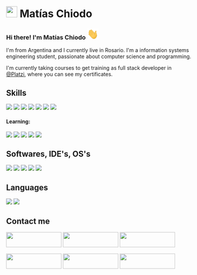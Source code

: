 # <img src="./images/matiaschiodo-icon.png" width="30" height="30"> Matías Chiodo
### Hi there! I'm Matías Chiodo <img src="./images/Hi.gif" width="30" height="30">

I'm from Argentina and I currently live in Rosario. I'm a information systems engineering student, passionate about computer science and programming.

I'm currently taking courses to get training as full stack developer in [@Platzi](https://platzi.com/p/matiaschiodo/), where you can see my certificates.

## Skills

<img src="https://img.shields.io/badge/-HTML5-E34F26?logo=html5&logoColor=white"> <img src="https://img.shields.io/badge/-CSS-1572B6?logo=css3&logoColor=white"> <img src="https://img.shields.io/badge/-JavaScript-F7DF1E?logo=javascript&logoColor=white"> <img src="https://img.shields.io/badge/-Webpack-8DD6F9?logo=webpack&logoColor=white"> <img src="https://img.shields.io/badge/-NPM-CB3837?logo=npm&logoColor=white"> <img src="https://img.shields.io/badge/-MySQL-4479A1?logo=mysql&logoColor=white"> <img src="https://img.shields.io/badge/-Git-F05032?logo=git&logoColor=white">

#### Learning:

<img src="https://img.shields.io/badge/-ReactJs-61DAFB?logo=react&logoColor=white"> <img src="https://img.shields.io/badge/-Node-339933?logo=node.js&logoColor=white"> <img src="https://img.shields.io/badge/-Express-000000?logo=express&logoColor=white"> <img src="https://img.shields.io/badge/-PostgreSQL-4169E1?logo=postgresql&logoColor=white"> <img src="https://img.shields.io/badge/-MongoDB-47A248?logo=mongodb&logoColor=white">

## Softwares, IDE's, OS's

<img src="https://img.shields.io/badge/-Insomnia-5849BE?logo=insomnia&logoColor=white"> <img src="https://img.shields.io/badge/-Postman-FF6C37?logo=postman&logoColor=white"> <img src="https://img.shields.io/badge/-VSCode-007ACC?logo=visualstudio&logoColor=white"> <img src="https://img.shields.io/badge/-Windows-0078D6?logo=windows&logoColor=white"> <img src="https://img.shields.io/badge/-Linux-FCC624?logo=linux&logoColor=white">

## Languages

<img src="https://img.shields.io/badge/-Spanish (Native)-blue"> <img src="https://img.shields.io/badge/-English (A2)-red">

## Contact me
<a href="https://platzi.com/p/matiaschiodo/" target="_blank"><img src="https://img.shields.io/badge/PLATZI-%2388d88.svg?&style=for-the-badge&logo=platzi&logoColor=white" height="41" width="150"></a>
<a href="https://matiaschiodo.netlify.app/" target="_blank"><img src="https://img.shields.io/badge/CV WEB-%23000000.svg?&style=for-the-badge&logo=netlify&logoColor=white" height="41" width="150"></a>
<a href="mailto:matiaschiodo@gmail.com" target="_blank"><img src="https://img.shields.io/badge/MAIL-%23cc5555.svg?&style=for-the-badge&logo=gmail&logoColor=white" height="41" width="150"></a>

<a href="https://www.linkedin.com/in/matias-chiodo-308056194/" target="_blank"><img src="https://img.shields.io/badge/linkedin-%230077B5.svg?&style=for-the-badge&logo=linkedin&logoColor=white" height="41" width="150"></a> 
<a href="https://twitter.com/ChiodoMatias" target="_blank"><img src="https://img.shields.io/badge/twitter-%231DA1F2.svg?&style=for-the-badge&logo=twitter&logoColor=white" height="41" width="150"></a> 
<a href="https://www.instagram.com/matichiodo/" target="_blank"><img src="https://img.shields.io/badge/instagram-%23E4405F.svg?&style=for-the-badge&logo=instagram&logoColor=white" height="41" width="150"></a>


